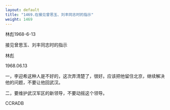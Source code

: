 ```yaml
---
layout: default
title: "1469.在接见曾思玉、刘丰同志时的指示"
weight: 1469
---
```


林彪1968-6-13

接见曾思玉、刘丰同志时的指示

林彪

1968.06.13

一，李迎希这种人是不好的，这次弄清楚了，很好。应该把他留住北京，继续解决他的问题，不要让他回武汉。

二，要维护武汉军区的新领导，不要动摇这个领导。

CCRADB

